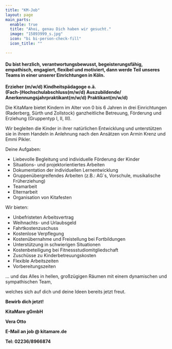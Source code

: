 ```yaml
---
title: "KM-Job"
layout: page
main_parts:
  enable: true
  title: "Ahoi, genau Dich haben wir gesucht."
  image: "15893999_s.jpg"
  icon: "bi bi-person-check-fill"
  icon_title: ""

---
```


#### Du bist herzlich, verantwortungsbewusst, begeisterungsfähig, empathisch, engagiert, flexibel und motiviert, dann werde Teil unseres Teams in einer unserer Einrichtungen in Köln.

**Erzieher (m/w/d) Kindheitspädagoge o.ä.(Fach-)Hochschulabschluss(m/w/d) Auszubildende/ Anerkennungsjahrpraktikant(m/w/d) Praktikant(m/w/d)**

Die KitaMare bietet Kindern im Alter von 0 bis 6 Jahren in drei Einrichtungen (Raderberg, Sürth und Zollstock) ganzheitliche Betreuung, Förderung und Erziehung (Gruppentyp I, II, III).

Wir begleiten die Kinder in ihrer natürlichen Entwicklung und unterstützen sie in ihrem Handeln in Anlehnung nach den Ansätzen von Armin Krenz und Emmi Pikler.

Deine Aufgaben:

- Liebevolle Begleitung und individuelle Förderung der Kinder
- Situations- und projektorientiertes Arbeiten
- Dokumentation der individuellen Lernentwicklung
- Gruppenübergreifendes Arbeiten (z.B.: AG´s, Vorschule, musikalische Früherziehung)
- Teamarbeit
- Elternarbeit
- Organisation von Kitafesten

Wir bieten:

- Unbefristeten Arbeitsvertrag
- Weihnachts- und Urlaubsgeld
- Fahrtkostenzuschuss
- Kostenlose Verpflegung
- Kostenübernahme und Freistellung bei Fortbildungen
- Unterstützung in schwierigen Situationen
- Kostenbeteiligung bei Fitnessstudiomitgliedschaft
- Zuschüsse zu Kinderbetreuungskosten
- Flexible Arbeitszeiten
- Vorbereitungszeiten

… und das Alles in hellen, großzügigen Räumen mit einem dynamischen und sympathischen Team,

welches sich auf dich und deine Ideen bereits jetzt freut.

**Bewirb dich jetzt!**

**KitaMare gGmbH**

**Vera Otto**

**E-Mail an job @ kitamare.de**

**Tel: 02236/8966874**
